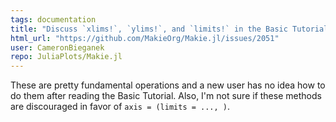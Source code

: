 ```yaml
---
tags: documentation
title: "Discuss `xlims!`, `ylims!`, and `limits!` in the Basic Tutorial?"
html_url: "https://github.com/MakieOrg/Makie.jl/issues/2051"
user: CameronBieganek
repo: JuliaPlots/Makie.jl
---
```


These are pretty fundamental operations and a new user has no idea how to do them after reading the Basic Tutorial. Also, I'm not sure if these methods are discouraged in favor of `axis = (limits = ..., )`.